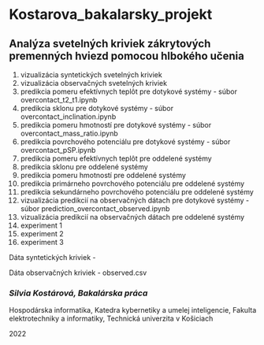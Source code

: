 # Kostarova_bakalarsky_projekt

## Analýza svetelných kriviek zákrytových premenných hviezd pomocou hlbokého učenia



1. vizualizácia syntetických svetelných kriviek
2. vizualizácia observačných svetelných kriviek
3. predikcia pomeru efektívnych teplôt pre dotykové systémy - súbor overcontact_t2_t1.ipynb  
4. predikcia sklonu pre dotykové systémy - súbor overcontact_inclination.ipynb
5. predikcia pomeru hmotností pre dotykové systémy - súbor overcontact_mass_ratio.ipynb
6. predikcia povrchového potenciálu pre dotykové systémy - súbor overcontact_pSP.ipynb
7. predikcia pomeru efektívnych teplôt pre oddelené systémy
8. predikcia sklonu pre oddelené systémy
9. predikcia pomeru hmotností pre oddelené systémy
10. predikcia primárneho povrchového potenciálu pre oddelené systémy
11. predikcia sekundárneho povrchového potenciálu pre oddelené systémy
12. vizualizácia predikcií na observačných dátach pre dotykové systémy - súbor prediction_overcontact_observed.ipynb
13. vizualizácia predikcií na observačných dátach pre oddelené systémy
14. experiment 1
15. experiment 2
16. experiment 3

Dáta syntetických kriviek - 

Dáta observačných kriviek - observed.csv

### *Silvia Kostárová, Bakalárska práca* 

Hospodárska informatika, Katedra kybernetiky a umelej inteligencie, Fakulta elektrotechniky a informatiky, Technická univerzita v Košiciach

2022
